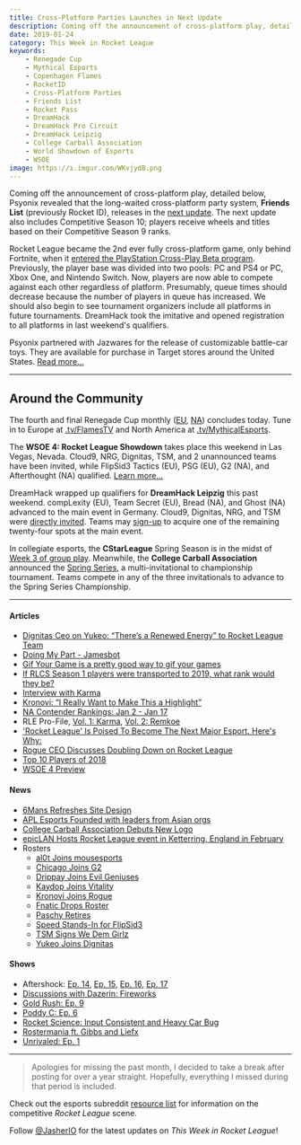 ```yaml
---
title: Cross-Platform Parties Launches in Next Update
description: Coming off the announcement of cross-platform play, detailed below, Psyonix revealed that the long-waited cross-platform party system, Friends List (previously Rocket ID), releases in the next update.
date: 2019-01-24
category: This Week in Rocket League
keywords:
    - Renegade Cup
    - Mythical Esports
    - Copenhagen Flames
    - RocketID
    - Cross-Platform Parties
    - Friends List
    - Rocket Pass
    - DreamHack
    - DreamHack Pro Circuit
    - DreamHack Leipzig
    - College Carball Association
    - World Showdown of Esports
    - WSOE
image: https://i.imgur.com/WKvjydB.png
---
```


Coming off the announcement of cross-platform play, detailed below, Psyonix revealed that the long-waited cross-platform party system, **Friends List** (previously Rocket ID), releases in the [next update](https://www.rocketleague.com/news/rocket-league-roadmap--spring-2019--plus-season-9-rewards/). The next update also includes Competitive Season 10; players receive wheels and titles based on their Competitive Season 9 ranks.

Rocket League became the 2nd ever fully cross-platform game, only behind Fortnite, when it [entered the PlayStation Cross-Play Beta program](https://www.rocketleague.com/news/full-cross-platform-play-now-live-in-rocket-league/). Previously, the player base was divided into two pools: PC and PS4 or PC, Xbox One, and Nintendo Switch. Now, players are now able to compete against each other regardless of platform. Presumably, queue times should decrease because the number of players in queue has increased. We should also begin to see tournament organizers include all platforms in future tournaments. DreamHack took the imitative and opened registration to all platforms in last weekend's qualifiers.

Psyonix partnered with Jazwares for the release of customizable battle-car toys. They are available for purchase in Target stores around the United States. [Read more...](https://www.rocketleague.com/news/jazwares-battle-cars-on-target-store-shelves-now/)

---

## Around the Community

The fourth and final Renegade Cup monthly ([EU](https://liquipedia.net/rocketleague/Renegade_Cup/Europe/Copenhagen_Flames/Ember_Series), [NA](https://liquipedia.net/rocketleague/Renegade_Cup/North_America/Mythical_Esports/Battle_for_Valhalla)) concludes today. Tune in to Europe at [.tv/FlamesTV](https://twitch.tv/FlamesTV) and North America at [.tv/MythicalEsports](https://twitch.tv/MythicalEsports).

The **WSOE 4: Rocket League Showdown** takes place this weekend in Las Vegas, Nevada. Cloud9, NRG, Dignitas, TSM, and 2 unannounced teams have been invited, while FlipSid3 Tactics (EU), PSG (EU), G2 (NA), and Afterthought (NA) qualified. [Learn more...](https://liquipedia.net/rocketleague/World_Showdown_of_Esports/4)

DreamHack wrapped up qualifiers for **DreamHack Leipzig** this past weekend. compLexity (EU), Team Secret (EU), Bread (NA), and Ghost (NA) advanced to the main event in Germany. Cloud9, Dignitas, NRG, and TSM were [directly invited](https://twitter.com/DreamHackRL/status/1087432130269974528). Teams may [sign-up](https://twitter.com/DreamHackRL/status/1088164471359582208) to acquire one of the remaining twenty-four spots at the main event.

In collegiate esports, the **CStarLeague** Spring Season is in the midst of [Week 3 of group play](https://cstarleague.com/rl/standings). Meanwhile, the **College Carball Association** announced the [Spring Series](https://twitter.com/CollegeCarball/status/1087120199051026432), a multi-invitational to championship tournament. Teams compete in any of the three invitationals to advance to the Spring Series Championship.

---

#### Articles

-   [Dignitas Ceo on Yukeo: “There’s a Renewed Energy” to Rocket League Team](https://ginx.tv/rocket-league/dignitas-ceo-yukeo-renewed-energy-rocket-league-team/)
-   [Doing My Part - Jamesbot](https://www.theplayerslobby.com/3415/doing-my-part-james-jamesbot-villar-rocket-league-rlcs-twitch-gold-rush/#.RWusQvcz62)
-   [Gif Your Game is a pretty good way to gif your games](https://www.pcgamer.com/gif-your-game-is-a-pretty-good-way-to-gif-your-games/)
-   [If RLCS Season 1 players were transported to 2019, what rank would they be?](http://blog.calculated.gg/2019/01/if-rlcs-season-1-players-were-transported-to-2019-what-rank-would-they-be/)
-   [Interview with Karma](http://dignitas.gg/articles/blogs/rocket-league/13299/interview-with-splyce-rocket-league-player-karma)
-   [Kronovi: “I Really Want to Make This a Highlight”](https://ginx.tv/rocket-league/kronovi-interview-rogue-2019/)
-   [NA Contender Rankings: Jan 2 - Jan 17](https://www.reddit.com/r/RocketLeagueEsports/comments/ai62et/na_contender_rankings_0102_0117/)
-   RLE Pro-File, [Vol. 1: Karma](https://www.rocketleagueesports.com/news/rle-pro-file-vol-1-karma/), [Vol. 2: Remkoe](https://www.rocketleagueesports.com/news/rle-pro-file-vol-2-remkoe/)
-   ['Rocket League' Is Poised To Become The Next Major Esport. Here's Why:](https://www.forbes.com/sites/maxthielmeyer/2019/01/19/rocket-league-is-poised-to-become-the-next-major-esport-heres-why/#28fd97337c93)
-   [Rogue CEO Discusses Doubling Down on Rocket League](https://esportsobserver.com/rogue-ceo-rocket-league/)
-   [Top 10 Players of 2018](https://www.reddit.com/r/RocketLeagueEsports/comments/agbgla/the_top_10_players_of_2018/)
-   [WSOE 4 Preview](https://thegamehaus.com/wsoe-4-preview/2019/01/22/)

#### News

-   [6Mans Refreshes Site Design](https://twitter.com/RL6mans/status/1084598744337723393)
-   [APL Esports Founded with leaders from Asian orgs](https://twitter.com/apl_esports/status/1086948754693836801)
-   [College Carball Association Debuts New Logo](https://twitter.com/CollegeCarball/status/1087095143361073153)
-   [epicLAN Hosts Rocket League event in Ketterring, England in February](https://www.epiclan.co.uk)
-   Rosters
    -   [al0t Joins mousesports](https://twitter.com/mousesports/status/1083423228465373185)
    -   [Chicago Joins G2](https://twitter.com/G2esports/status/1082336062918209536)
    -   [Drippay Joins Evil Geniuses](https://www.facebook.com/notes/evil-geniuses/roster-update-evil-geniuses-rocket-league-welcome-drippay/10156364089779355/)
    -   [Kaydop Joins Vitality](https://twitter.com/TeamVitality/status/1084495440052187136)
    -   [Kronovi Joins Rogue](https://twitter.com/GoingRogueGG/status/1082368713481957377)
    -   [Fnatic Drops Roster](https://twitter.com/FNATIC/status/1086223354258997248)
    -   [Paschy Retires](https://twitter.com/Paschy90/status/1083688401897955328?s=19)
    -   [Speed Stands-In for FlipSid3](https://twitter.com/FlipSid3Tactics/status/1085956646226915328)
    -   [TSM Signs We Dem Girlz](https://twitter.com/TSM/status/1081249047585976323)
    -   [Yukeo Joins Dignitas](https://twitter.com/dignitas/status/1085952420612620293)

#### Shows

-   Aftershock: [Ep. 14](https://youtu.be/JuWmBFs9u-k), [Ep. 15](https://youtu.be/WvuOyPOwD0I), [Ep. 16](https://youtu.be/Yl0wzKrTXS4), [Ep. 17](https://youtu.be/F4bYNHjKQh4)
-   [Discussions with Dazerin: Fireworks](https://youtu.be/BM8jf8wkwjk)
-   [Gold Rush: Ep. 9](https://youtu.be/lnzaoGgbgEY)
-   [Poddy C: Ep. 6](https://www.youtube.com/watch?v=YBNtNQGVygU&feature=youtu.be)
-   [Rocket Science: Input Consistent and Heavy Car Bug](https://youtu.be/LyzXXO6Z7ZI)
-   [Rostermania ft. Gibbs and Liefx](https://www.youtube.com/watch?v=U1YiTDDKHxA)
-   [Unrivaled: Ep. 1](https://www.twitch.tv/videos/368360767)

---

> Apologies for missing the past month, I decided to take a break after posting for over a year straight. Hopefully, everything I missed during that period is included.

Check out the esports subreddit [resource list](https://www.reddit.com/r/RocketLeagueEsports/wiki/links) for information on the competitive _Rocket League_ scene.

Follow [@JasherIO](https://twitter.com/JasherIO) for the latest updates on _This Week in Rocket League_!
